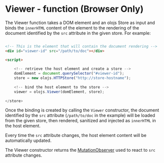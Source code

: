 Viewer - function (Browser Only)
============================================================================
The Viewer function takes a DOM element and an olojs Store as input and
binds the `innerHTML` content of the element to the rendering of the document 
identified by the `src` attribute in the given store. For example:

```html

<!-- This is the element that will contain the document rendering -->
<div id="viewer-id" src="/path/to/doc"></div>

<script>
    
    <!-- retrieve the host element and create a store -->
    domElement = document.querySelector("#viewer-id");
    store = new olojs.HTTPStore("http://store-hostname");
    
    <!-- bind the host element to the store -->
    viewer = olojs.Viewer(domElement, store);
    
</store>
```

Once the binding is created by calling the `Viewer` constructor, the
document identified by the `src` attribute (`/path/to/doc` in the example)
will be loaded from the given store, then rendered, sanitized and injected
as `innerHTML` in the host element.

Every time the `src` attribute changes, the host element content will be
automatically updated. 

The Viewer constructor returns the [MutationObserver](https://developer.mozilla.org/en-US/docs/Web/API/MutationObserver)
used to react to `src` attribute changes.
  

